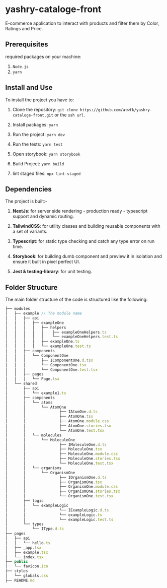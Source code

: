 # yashry-cataloge-front

E-commerce application to interact with products and filter them by Color, Ratings and Price.

## Prerequisites

required packages on your machine:

1. `Node.js`
2. `yarn`

## Install and Use

To install the project you have to:

1. Clone the repository:
   `git clone https://github.com/atwfk/yashry-cataloge-front.git` or the `ssh url`.

2. Install packages:
   `yarn`

3. Run the project:
   `yarn dev`

4. Run the tests:
   `yarn test`

5. Open storybook:
   `yarn storybook`

6. Build Project:
   `yarn build`

7. lint staged files:
   `npx lint-staged`

## Dependencies

The project is built:-

1. **NextJs**: for server side rendering - production ready - typescript support and dynamic routing.

2. **TailwindCSS**: for utility classes and building reusable components with a set of variants.

3. **Typescript**: for static type checking and catch any type error on run time.

4. **Storybook**: for building dumb component and preview it in isolation and ensure it built in pixel perfect UI.

5. **Jest & testing-library**: for unit testing.

## Folder Structure

The main folder structure of the code is structured like the following:

```typescript
├── modules
│   ├── example // The module name
│   │   ├── api
│   │   │   ├── exampleOne
│   │   │   │   ├── helpers
│   │   │   │   │    ├── exampleOneHelpers.ts
│   │   │   │   │    └── exampleOneHelpers.test.ts
│   │   │   │   ├── exampleOne.ts
│   │   │   │   └── exampleOne.test.ts
│   │   ├── components
│   │   │   └── ComponentOne
│   │   │       ├── IComponentOne.d.tsx
│   │   │       └── ComponentOne.tsx
│   │   │       └── ComponentOne.test.tsx
│   │   ├── pages
│   │   │   └── Page.tsx
│   └── shared
│       ├── api
│       │   └── example1.ts
│       ├── components
│       │   └── atoms
│       │       └── AtomOne
│       │               ├── IAtomOne.d.ts
│       │               ├── AtomOne.tsx
│       │               ├── AtomOne.module.css
│       │               ├── AtomOne.stories.tsx
│       │               └── AtomOne.test.tsx
│       │   └── molecules
│       │       └── MoleculeOne
│       │               ├── IMoleculeOne.d.ts
│       │               ├── MoleculeOne.tsx
│       │               ├── MoleculeOne.module.css
│       │               ├── MoleculeOne.stories.tsx
│       │               └── MoleculeOne.test.tsx
│       │   └── organisms
│       │       └── OrganismOne
│       │               ├── IOrganismOne.d.ts
│       │               ├── OrganismOne.tsx
│       │               ├── OrganismOne.module.css
│       │               ├── OrganismOne.stories.tsx
│       │               └── OrganismOne.test.tsx
│       ├── logic
│       │   └── exampleLogic
│       │               └── IExampleLogic.d.ts
│       │               └── exampleLogic.ts
│       │               └── exampleLogic.test.ts
│       └── types
│           └── IType.d.ts
├── pages
│   ├── api
│   │   └── hello.ts
│   ├── _app.tsx
│   ├── example.tsx
│   └── index.tsx
├── public
│   └── favicon.ico
├── styles
│   └── globals.css
├── README.md
```
